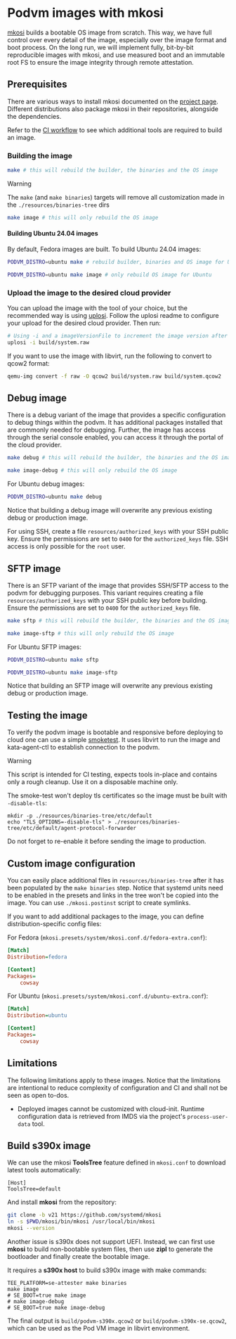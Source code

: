 # Podvm images with mkosi

[mkosi](https://github.com/systemd/mkosi) builds a bootable OS image from scratch. This way, we have full control over every detail of the image, especially over the image format and boot process. On the long run, we will implement fully, bit-by-bit reproducible images with mkosi, and use measured boot and an immutable root FS to ensure the image integrity through remote attestation.

## Prerequisites

There are various ways to install mkosi documented on the [project page](https://github.com/systemd/mkosi). Different distributions also package mkosi in their repositories, alongside the dependencies.

Refer to the [CI workflow](../../../.github/workflows/podvm_mkosi.yaml) to see which additional tools are required to build an image.

### Building the image

```sh
make # this will rebuild the builder, the binaries and the OS image
```

> [!WARNING]
> The `make` (and `make binaries`) targets will remove all customization made
> in the `./resources/binaries-tree` dirs

```sh
make image # this will only rebuild the OS image
```

#### Building Ubuntu 24.04 images

By default, Fedora images are built. To build Ubuntu 24.04 images:

```sh
PODVM_DISTRO=ubuntu make # rebuild builder, binaries and OS image for Ubuntu
```

```sh
PODVM_DISTRO=ubuntu make image # only rebuild OS image for Ubuntu
```

### Upload the image to the desired cloud provider

You can upload the image with the tool of your choice, but the recommended way is using [uplosi](https://github.com/edgelesssys/uplosi). Follow the uplosi readme to configure your upload for the desired cloud provider. Then run:

```sh
# Using -i and a imageVersionFile to increment the image version after the upload.
uplosi -i build/system.raw
```

If you want to use the image with libvirt, run the following to convert to qcow2 format:

```sh
qemu-img convert -f raw -O qcow2 build/system.raw build/system.qcow2
```

## Debug image

There is a debug variant of the image that provides a specific configuration to debug things within
the podvm. It has additional packages installed that are commonly needed for debugging.
Further, the image has access through the serial console enabled, you can access it through the portal
of the cloud provider.

```sh
make debug # this will rebuild the builder, the binaries and the OS image
```

```sh
make image-debug # this will only rebuild the OS image
```

For Ubuntu debug images:
```sh
PODVM_DISTRO=ubuntu make debug
```

Notice that building a debug image will overwrite any previous existing debug or production image.

For using SSH, create a file `resources/authorized_keys` with your SSH public key. Ensure the permissions
are set to `0400` for the `authorized_keys` file. SSH access is only possible for the `root` user.

## SFTP image

There is an SFTP variant of the image that provides SSH/SFTP access to the podvm for debugging purposes.
This variant requires creating a file `resources/authorized_keys` with your SSH public key before building.
Ensure the permissions are set to `0400` for the `authorized_keys` file.

```sh
make sftp # this will rebuild the builder, the binaries and the OS image
```

```sh
make image-sftp # this will only rebuild the OS image
```

For Ubuntu SFTP images:
```sh
PODVM_DISTRO=ubuntu make sftp
```

```sh
PODVM_DISTRO=ubuntu make image-sftp
```

Notice that building an SFTP image will overwrite any previous existing debug or production image.

## Testing the image

To verify the podvm image is bootable and responsive before deploying to
cloud one can use a simple [smoketest](../podvm/hack/smoke_test.sh). It
uses libvirt to run the image and kata-agent-ctl to establish connection
to the podvm.

> [!WARNING]
> This script is intended for CI testing, expects tools in-place and contains
> only a rough cleanup. Use it on a disposable machine only.
>
> The smoke-test won't deploy tls certificates so the image must be built with
> `-disable-tls`:
>
>     mkdir -p ./resources/binaries-tree/etc/default
>     echo "TLS_OPTIONS=-disable-tls" > ./resources/binaries-tree/etc/default/agent-protocol-forwarder
>
> Do not forget to re-enable it before sending the image to production.

## Custom image configuration

You can easily place additional files in `resources/binaries-tree` after it has been populated by the
`make binaries` step. Notice that systemd units need to be enabled in the presets and links in the tree
won't be copied into the image. You can use `./mkosi.postinst` script to create symlinks.

If you want to add additional packages to the image, you can define distribution-specific config files:

For Fedora (`mkosi.presets/system/mkosi.conf.d/fedora-extra.conf`):
```ini
[Match]
Distribution=fedora

[Content]
Packages=
    cowsay
```

For Ubuntu (`mkosi.presets/system/mkosi.conf.d/ubuntu-extra.conf`):
```ini
[Match]
Distribution=ubuntu

[Content]
Packages=
    cowsay
```

## Limitations

The following limitations apply to these images. Notice that the limitations are intentional to
reduce complexity of configuration and CI and shall not be seen as open to-dos.

- Deployed images cannot be customized with cloud-init. Runtime configuration data is retrieved
  from IMDS via the project's `process-user-data` tool.

## Build s390x image
We can use the mkosi **ToolsTree** feature defined in `mkosi.conf` to download latest tools automatically:
```
[Host]
ToolsTree=default
```
And install **mkosi** from the repository:
```sh
git clone -b v21 https://github.com/systemd/mkosi
ln -s $PWD/mkosi/bin/mkosi /usr/local/bin/mkosi
mkosi --version
```
Another issue is s390x does not support UEFI. Instead, we can first use **mkosi** to build non-bootable system files, then use **zipl** to generate the bootloader and finally create the bootable image.

It requires a **s390x host** to build s390x image with make commands:
```
TEE_PLATFORM=se-attester make binaries
make image
# SE_BOOT=true make image
# make image-debug
# SE_BOOT=true make image-debug
```

The final output is `build/podvm-s390x.qcow2` or `build/podvm-s390x-se.qcow2`, which can be used as the Pod VM image in libvirt environment.
